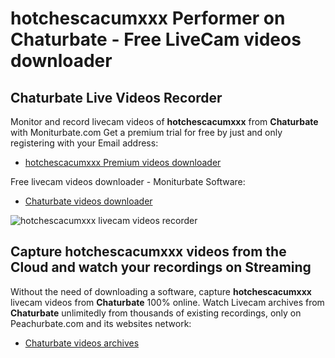 # hotchescacumxxx Performer on Chaturbate - Free LiveCam videos downloader

## Chaturbate Live Videos Recorder

Monitor and record livecam videos of **hotchescacumxxx** from **Chaturbate** with Moniturbate.com
Get a premium trial for free by just and only registering with your Email address:
* [hotchescacumxxx Premium videos downloader](https://moniturbate.com/request-demo-licence-key.html)

Free livecam videos downloader - Moniturbate Software:
* [Chaturbate videos downloader](https://moniturbate.com/moniturbate-download-software.html)

![hotchescacumxxx livecam videos recorder](https://peachurnet.com/templates/moniturbate-software.png)


## Capture hotchescacumxxx videos from the Cloud and watch your recordings on Streaming

Without the need of downloading a software, capture **hotchescacumxxx** livecam videos from **Chaturbate** 100% online.
Watch Livecam archives from **Chaturbate** unlimitedly from thousands of existing recordings, only on Peachurbate.com and its websites network:
* [Chaturbate videos archives](https://peachurnet.com/)